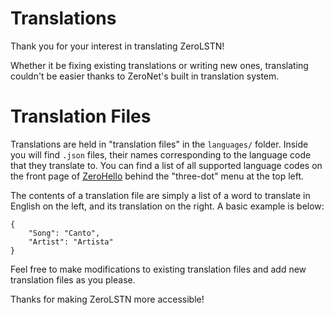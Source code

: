 # Translations

Thank you for your interest in translating ZeroLSTN!

Whether it be fixing existing translations or writing new ones, translating couldn't be easier thanks to ZeroNet's built in translation system.

# Translation Files

Translations are held in "translation files" in the `languages/` folder. Inside you will find `.json` files, their names corresponding to the language code that they translate to. You can find a list of all supported language codes on the front page of [ZeroHello](http://127.0.0.1:43110/1HeLLo4uzjaLetFx6NH3PMwFP3qbRbTf3D/) behind the "three-dot" menu at the top left.

The contents of a translation file are simply a list of a word to translate in English on the left, and its translation on the right. A basic example is below:

```
{
    "Song": "Canto",
    "Artist": "Artista"
}
```

Feel free to make modifications to existing translation files and add new translation files as you please.

Thanks for making ZeroLSTN more accessible!
